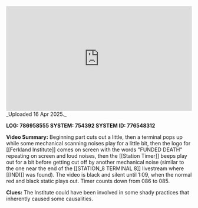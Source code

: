 
<iframe 
  src="https://drive.google.com/file/d/1whfZEJaFb7AvzDu7RIqCOFsD0FTfsvxl/preview"  
  style="width:100%; aspect-ratio:16/9; border:0;"
  allowfullscreen>
</iframe>
_Uploaded 16 Apr 2025._

**LOG: 786958555
SYSTEM: 754392
SYSTEM ID: 776548312**

**Video Summary:** Beginning part cuts out a little, then a terminal pops up while some mechanical scanning noises play for a little bit, then the logo for [[Ferkland Institute]] comes on screen with the words "FUNDED DEATH" repeating on screen and loud noises, then the [[Station Timer]] beeps play out for a bit before getting cut off by another mechanical noise (similar to the one near the end of the [[STATION_8 TERMINAL 8]] livestream where [[INDI]] was found). The video is black and silent until 1:09, when the normal red and black static plays out. Timer counts down from 086 to 085.

**Clues:** The Institute could have been involved in some shady practices that inherently caused some causalities.
